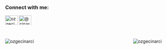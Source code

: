 
<!---
ozgecinarci/ozgecinarci is a ✨ special ✨ repository because its `README.md` (this file) appears on your GitHub profile.
You can click the Preview link to take a look at your changes.
--->
<h3 align="left">Connect with me:</h3>
<p align="left">
<a href="https://linkedin.com/in/ozgecinarci" target="blank"><img align="center" src="https://raw.githubusercontent.com/rahuldkjain/github-profile-readme-generator/master/src/images/icons/Social/linked-in-alt.svg" alt="ozgecinarci" height="30" width="40" /></a>
<a href="https://medium.com/@cinarciozge" target="blank"><img align="center" src="https://raw.githubusercontent.com/rahuldkjain/github-profile-readme-generator/master/src/images/icons/Social/medium.svg" alt="@cinarciozge" height="30" width="40" /></a>
</p>

<br>


<div style="display: flex; justify-content: space-between; align-items: flex-start;">
  <p><img align="left" src="https://github-readme-stats.vercel.app/api/top-langs?username=ozgecinarci&show_icons=true&locale=en&layout=compact" alt="ozgecinarci" /></p>
  <p><img align="center" src="https://github-readme-streak-stats.herokuapp.com/?user=ozgecinarci&" alt="ozgecinarci" /></p>
</div>
